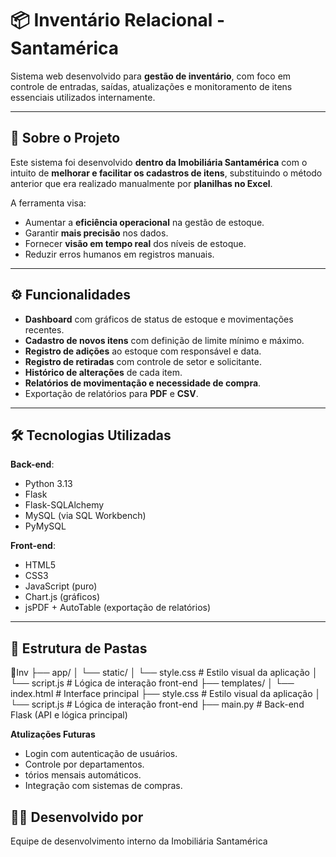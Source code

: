 # 📦 Inventário Relacional - Santamérica

Sistema web desenvolvido para **gestão de inventário**, com foco em controle de entradas, saídas, atualizações e monitoramento de itens essenciais utilizados internamente.

---

## 🏢 Sobre o Projeto

Este sistema foi desenvolvido **dentro da Imobiliária Santamérica** com o intuito de **melhorar e facilitar os cadastros de itens**, substituindo o método anterior que era realizado manualmente por **planilhas no Excel**.

A ferramenta visa:

- Aumentar a **eficiência operacional** na gestão de estoque.
- Garantir **mais precisão** nos dados.
- Fornecer **visão em tempo real** dos níveis de estoque.
- Reduzir erros humanos em registros manuais.

---

## ⚙️ Funcionalidades

- **Dashboard** com gráficos de status de estoque e movimentações recentes.
- **Cadastro de novos itens** com definição de limite mínimo e máximo.
- **Registro de adições** ao estoque com responsável e data.
- **Registro de retiradas** com controle de setor e solicitante.
- **Histórico de alterações** de cada item.
- **Relatórios de movimentação e necessidade de compra**.
- Exportação de relatórios para **PDF** e **CSV**.

---

## 🛠️ Tecnologias Utilizadas

**Back-end**:
- Python 3.13
- Flask
- Flask-SQLAlchemy
- MySQL (via SQL Workbench)
- PyMySQL

**Front-end**:
- HTML5
- CSS3
- JavaScript (puro)
- Chart.js (gráficos)
- jsPDF + AutoTable (exportação de relatórios)

---

## 📂 Estrutura de Pastas
📂Inv
├── app/ 
│      └── static/ 
│         └── style.css # Estilo visual da aplicação 
│         └── script.js # Lógica de interação front-end
├── templates/ 
│         └── index.html # Interface principal 
├── style.css # Estilo visual da aplicação 
│         └── script.js # Lógica de interação front-end
├── main.py # Back-end Flask (API e lógica principal) 


**Atulizações Futuras**
- Login com autenticação de usuários.
- Controle por departamentos.
- tórios mensais automáticos.
- Integração com sistemas de compras.

## 👨‍💼 Desenvolvido por
Equipe de desenvolvimento interno da Imobiliária Santamérica
